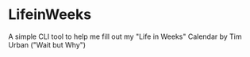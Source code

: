# LifeinWeeks
A simple CLI tool to help me fill out my "Life in Weeks" Calendar by Tim Urban ("Wait but Why")
